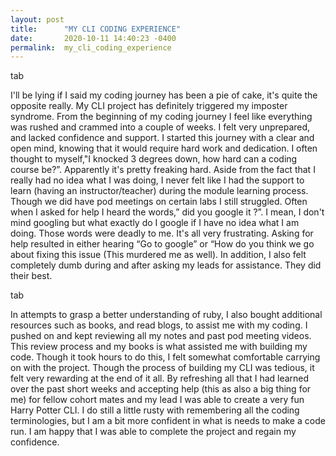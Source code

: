 ```yaml
---
layout: post
title:      "MY CLI CODING EXPERIENCE"
date:       2020-10-11 14:40:23 -0400
permalink:  my_cli_coding_experience
---
```




tab</p> I'll be lying if I said my coding journey has been a pie of cake, it's quite the opposite really. My CLI project has definitely triggered my  imposter syndrome. From the beginning of my coding journey I feel like everything was rushed and crammed into a couple of weeks. I felt very unprepared, and lacked confidence and support. I started this journey with a clear and open mind, knowing that it would require hard work and dedication. I often thought to myself,"I knocked  3 degrees down, how hard can a coding course be?”. Apparently it's pretty freaking hard. Aside from the fact that I really had no idea what I was doing, I never felt like I had the support to learn (having an instructor/teacher) during the module learning process. Though we did have pod meetings on certain labs I still struggled. Often when I asked for help  I heard the words,” did you google it ?”. I mean, I don't mind googling but what exactly do I google if I have no idea what I am doing. Those words were  deadly to me. It's all very frustrating. Asking for help resulted in  either hearing “Go to google” or “How do you think we go about fixing this issue (This murdered me as well). In addition, I also felt completely dumb during and after asking my leads for assistance. They did their best.

<p>
tab</p> In attempts to grasp a better understanding of ruby,  I also bought additional resources such as books, and read blogs, to assist me with my coding. I pushed on and kept reviewing all my notes and past pod meeting videos. This review process and my books is what assisted me with building my code. Though it took hours to do this, I felt somewhat comfortable carrying on with the project. Though the process of building my CLI was tedious, it felt very rewarding at the end of it all. By refreshing all that I had learned over the past short weeks and accepting  help (this as also a big thing for me) for fellow cohort mates and my lead I was able to create a very fun Harry Potter CLI. I do still a little rusty with remembering all the coding terminologies, but I am a bit more confident in what is needs to make a code run.  I am happy that I was able to complete the project and regain my confidence.
